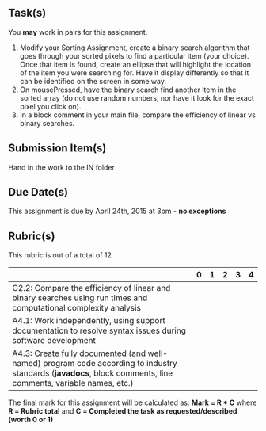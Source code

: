 Task(s)
-------
You **may** work in pairs for this assignment.

1. Modify your Sorting Assignment, create a binary search algorithm that goes through your sorted pixels to find a particular item (your choice).  Once that item is found, create an ellipse that will highlight the location of the item you were searching for.  Have it display differently so that it can be identified on the screen in some way.
2. On mousePressed, have the binary search find another item in the sorted array (do not use random numbers, nor have it look for the exact pixel you click on).
3. In a block comment in your main file, compare the efficiency of linear vs binary searches.

Submission Item(s)
------------------
Hand in the work to the IN folder

Due Date(s)
-----------
This assignment is due by April 24th, 2015 at 3pm - **no exceptions**

Rubric(s)
---------
This rubric is out of a total of 12

| | 0 | 1 | 2 | 3 | 4 |
|---| --- | --- | --- | --- | --- |
|C2.2: Compare the efficiency of linear and binary searches using run times and computational complexity analysis  | | | | | |
|A4.1: Work independently, using support documentation to resolve syntax issues during software development  | | | | | |
|A4.3: Create fully documented (and well-named) program code according to industry standards (**javadocs**, block comments, line comments, variable names, etc.)  | | | | | |

The final mark for this assignment will be calculated as: __Mark = R * C__ where **R = Rubric total** and **C = Completed the task as requested/described (worth 0 or 1)**
